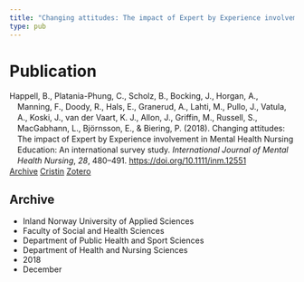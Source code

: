 ```yaml
---
title: "Changing attitudes: The impact of Expert by Experience involvement in Mental Health Nursing Education: An international survey study."
type: pub
---
```

<h1>Publication</h1>
<article id="csl-bib-container-PX9S5MXH" class="csl-bib-container">
  <div class="csl-bib-body" style="line-height: 1.35; padding-left: 1em; text-indent:-1em;">
  <div class="csl-entry">Happell, B., Platania-Phung, C., Scholz, B., Bocking, J., Horgan, A., Manning, F., Doody, R., Hals, E., Granerud, A., Lahti, M., Pullo, J., Vatula, A., Koski, J., van der Vaart, K. J., Allon, J., Griffin, M., Russell, S., MacGabhann, L., Bj&#xF6;rnsson, E., &amp; Biering, P. (2018). Changing attitudes: The impact of Expert by Experience involvement in Mental Health Nursing Education: An international survey study. <i>International Journal of Mental Health Nursing</i>, <i>28</i>, 480&#x2013;491. <a href="https://doi.org/10.1111/inm.12551">https://doi.org/10.1111/inm.12551</a></div>
</div>
  <div class="csl-bib-buttons">
    <a href="#taxonomy-article-PX9S5MXH" class="csl-bib-button">Archive</a>
    <a href="https://app.cristin.no/results/show.jsf?id=1640989" alt="Cristin URL" class="csl-bib-button">Cristin</a>
    <a href="http://zotero.org/groups/5022929/items/PX9S5MXH" alt="Zotero URL" class="csl-bib-button">Zotero</a>
  </div>
  <div id="csl-bib-meta-container-PX9S5MXH"></div>
</article>
<div id="csl-bib-meta-PX9S5MXH" class="csl-bib-meta">
  <article id="taxonomy-article-PX9S5MXH" class="taxonomy-article">
    <h1>Archive</h1>
    <ul>
      <li>Inland Norway University of Applied Sciences</li>
      <li>Faculty of Social and Health Sciences</li>
      <li>Department of Public Health and Sport Sciences</li>
      <li>Department of Health and Nursing Sciences</li>
      <li>2018</li>
      <li>December</li>
    </ul>
  </article>
</div>

